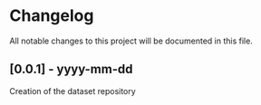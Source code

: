 # Changelog

All notable changes to this project will be documented in this file.

## [0.0.1] - yyyy-mm-dd

Creation of the dataset repository

